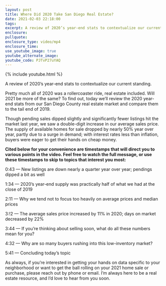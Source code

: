 ```yaml
---
layout: post
title: Where Did 2020 Take San Diego Real Estate?
date: 2021-02-03 22:18:00
tags:
excerpt: A review of 2020’s year-end stats to contextualize our current standing.
enclosure:
pullquote:
enclosure_type: video/mp4
enclosure_time:
use_youtube_image: true
youtube_alternate_image:
youtube_code: PJTvP27uYAQ
---
```


{% include youtube.html %}

A review of 2020’s year-end stats to contextualize our current standing.

Pretty much all of 2020 was a rollercoaster ride, real estate included. Will 2021 be more of the same? To find out, today we’ll review the 2020 year-end stats from our San Diego County real estate market and compare them to the tail end of 2019.&nbsp;

Though pending sales dipped slightly and significantly fewer listings hit the market last year, we saw a double-digit increase in our average sales price. The supply of available homes for sale dropped by nearly 50% year over year, partly due to a surge in demand; with interest rates less than inflation, buyers were eager to get their hands on cheap money.&nbsp;

**Cited below for your convenience are timestamps that will direct you to various points in the video. Feel free to watch the full message, or use these timestamps to skip to topics that interest you most:**

0:43 — New listings are down nearly a quarter year over year; pendings dipped a bit as well

1:34 — 2020’s year-end supply was practically half of what we had at the close of 2019&nbsp;

2:11 — Why we tend not to focus too heavily on average prices and median prices&nbsp;

3:\!2 — The average sales price increased by 11% in 2020; days on market decreased by 22%

3:44 — If you’re thinking about selling soon, what do all these numbers mean for you?&nbsp;

4:32 — Why are so many buyers rushing into this low-inventory market?

5:41 — Concluding today’s topic

As always, if you’re interested in getting your hands on data specific to your neighborhood or want to get the ball rolling on your 2021 home sale or purchase, please reach out by phone or email. I’m always here to be a real estate resource, and I’d love to hear from you soon.&nbsp;
